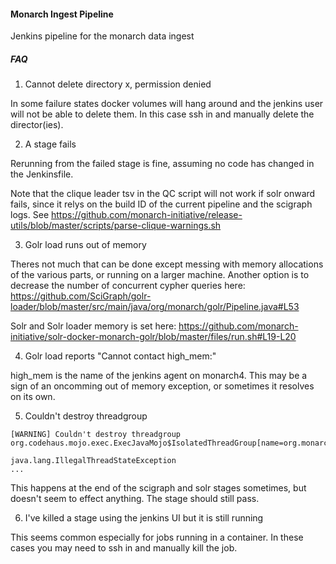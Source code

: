 #### Monarch Ingest Pipeline

Jenkins pipeline for the monarch data ingest

##### FAQ

1. Cannot delete directory x, permission denied

In some failure states docker volumes will hang around and the jenkins user
will not be able to delete them. In this case ssh in and manually delete the director(ies).


2. A stage fails

Rerunning from the failed stage is fine, assuming no code has changed in the Jenkinsfile.

Note that the clique leader tsv in the QC script will not work if solr onward fails,
since it relys on the build ID of the current pipeline and the scigraph logs.
See https://github.com/monarch-initiative/release-utils/blob/master/scripts/parse-clique-warnings.sh

3. Golr load runs out of memory

Theres not much that can be done except messing with memory allocations of the various parts, or running on a larger machine.
Another option is to decrease the number of concurrent cypher queries here:
https://github.com/SciGraph/golr-loader/blob/master/src/main/java/org/monarch/golr/Pipeline.java#L53

Solr and Solr loader memory is set here:
https://github.com/monarch-initiative/solr-docker-monarch-golr/blob/master/files/run.sh#L19-L20

4. Golr load reports "Cannot contact high_mem:"

high_mem is the name of the jenkins agent on monarch4.
This may be a sign of an oncomming out of memory exception, or sometimes it resolves on its own.

5. Couldn't destroy threadgroup
```
[WARNING] Couldn't destroy threadgroup org.codehaus.mojo.exec.ExecJavaMojo$IsolatedThreadGroup[name=org.monarch.golr.SimpleLoaderMain,maxpri=10]

java.lang.IllegalThreadStateException
...
```

This happens at the end of the scigraph and solr stages sometimes, but doesn't seem to effect anything. The stage should still pass.

6. I've killed a stage using the jenkins UI but it is still running

This seems common especially for jobs running in a container.  In these cases you may need to ssh in and manually kill the job.

